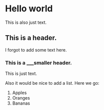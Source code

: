 # Hello world
This is also just text.

## This is a header. 
I forgot to add some text here. 

### This is a ___smaller header. 

This is just text. 

Also it would be nice to add a list. Here we go:
1. Apples
2. Oranges
3. Bananas

